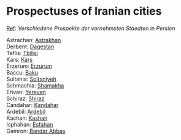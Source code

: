 # Prospectuses of Iranian cities

[Ref](https://maps.princeton.edu/catalog/6525483d-e10f-4782-bc1a-0421ee2b246e): *Verschiedene Prospekte der vornehmsten Staedten in Persien*

Astrachan: [Astrakhan](https://raw.githubusercontent.com/behrouzz/maps/main/iran/cityview/01_astrachan.jpg)<br/>
Derbent: [Dagestan](https://raw.githubusercontent.com/behrouzz/maps/main/iran/cityview/02_derbent.jpg)<br/>
Teflis: [Tbilisi](https://raw.githubusercontent.com/behrouzz/maps/main/iran/cityview/03_teflis.jpg)<br/>
Kars: [Kars](https://raw.githubusercontent.com/behrouzz/maps/main/iran/cityview/04_kars.jpg)<br/>
Erzerum: [Erzurum](https://raw.githubusercontent.com/behrouzz/maps/main/iran/cityview/05_erzerum.jpg)<br/>
Baccu: [Baku](https://raw.githubusercontent.com/behrouzz/maps/main/iran/cityview/06_baccu.jpg)<br/>
Sultania: [Soltaniyeh](https://raw.githubusercontent.com/behrouzz/maps/main/iran/cityview/07_sultania.jpg)<br/>
Schmachia: [Shamakha](https://raw.githubusercontent.com/behrouzz/maps/main/iran/cityview/08_schamachia.jpg)<br/>
Erivan: [Yerevan](https://raw.githubusercontent.com/behrouzz/maps/main/iran/cityview/09_erivan.jpg)<br/>
Schiraz: [Shiraz](https://raw.githubusercontent.com/behrouzz/maps/main/iran/cityview/10_schiras.jpg)<br/>
Candahar: [Kandahar](https://raw.githubusercontent.com/behrouzz/maps/main/iran/cityview/11_candahar.jpg)<br/>
Ardebil: [Ardebil](https://raw.githubusercontent.com/behrouzz/maps/main/iran/cityview/12_ardebil.jpg)<br/>
Kachan: [Kashan](https://raw.githubusercontent.com/behrouzz/maps/main/iran/cityview/13_kachan.jpg)<br/>
Isphahan: [Esfahan](https://raw.githubusercontent.com/behrouzz/maps/main/iran/cityview/14_isphahan.jpg)<br/>
Gamron: [Bandar Abbas](https://raw.githubusercontent.com/behrouzz/maps/main/iran/cityview/15_gamron.jpg)<br/>